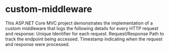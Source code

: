 # custom-middleware
This ASP.NET Core MVC project demonstrates the implementation of a custom middleware that logs the following details for every HTTP request and response:  Unique Identifier for each request. Request/Response Path to track the endpoint being accessed. Timestamp indicating when the request and response were processed.

